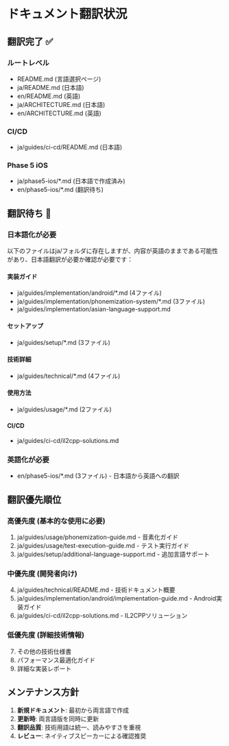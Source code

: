 # ドキュメント翻訳状況

## 翻訳完了 ✅

### ルートレベル
- README.md (言語選択ページ)
- ja/README.md (日本語)
- en/README.md (英語)
- ja/ARCHITECTURE.md (日本語)
- en/ARCHITECTURE.md (英語)

### CI/CD
- ja/guides/ci-cd/README.md (日本語)

### Phase 5 iOS
- ja/phase5-ios/*.md (日本語で作成済み)
- en/phase5-ios/*.md (翻訳待ち)

## 翻訳待ち 🔄

### 日本語化が必要
以下のファイルはja/フォルダに存在しますが、内容が英語のままである可能性があり、日本語翻訳が必要か確認が必要です：

#### 実装ガイド
- ja/guides/implementation/android/*.md (4ファイル)
- ja/guides/implementation/phonemization-system/*.md (3ファイル)
- ja/guides/implementation/asian-language-support.md

#### セットアップ
- ja/guides/setup/*.md (3ファイル)

#### 技術詳細
- ja/guides/technical/*.md (4ファイル)

#### 使用方法
- ja/guides/usage/*.md (2ファイル)

#### CI/CD
- ja/guides/ci-cd/il2cpp-solutions.md

### 英語化が必要
- en/phase5-ios/*.md (3ファイル) - 日本語から英語への翻訳

## 翻訳優先順位

### 高優先度 (基本的な使用に必要)
1. ja/guides/usage/phonemization-guide.md - 音素化ガイド
2. ja/guides/usage/test-execution-guide.md - テスト実行ガイド
3. ja/guides/setup/additional-language-support.md - 追加言語サポート

### 中優先度 (開発者向け)
4. ja/guides/technical/README.md - 技術ドキュメント概要
5. ja/guides/implementation/android/implementation-guide.md - Android実装ガイド
6. ja/guides/ci-cd/il2cpp-solutions.md - IL2CPPソリューション

### 低優先度 (詳細技術情報)
7. その他の技術仕様書
8. パフォーマンス最適化ガイド
9. 詳細な実装レポート

## メンテナンス方針

1. **新規ドキュメント**: 最初から両言語で作成
2. **更新時**: 両言語版を同時に更新
3. **翻訳品質**: 技術用語は統一、読みやすさを重視
4. **レビュー**: ネイティブスピーカーによる確認推奨